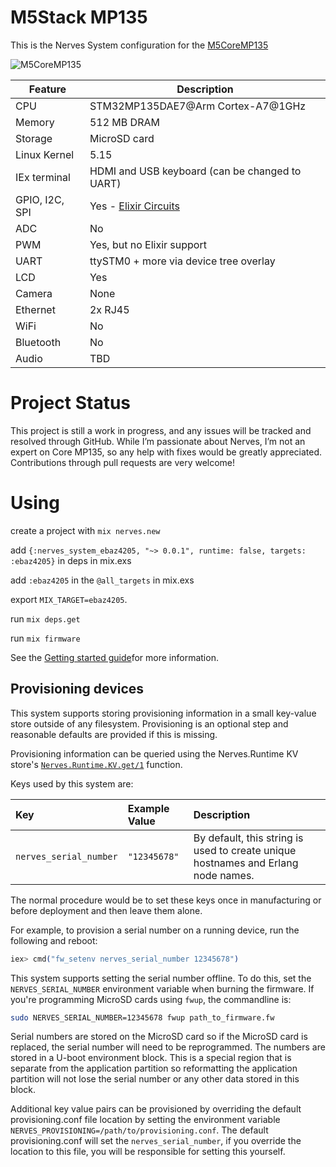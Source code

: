 # M5Stack MP135

This is the Nerves System configuration for the
[M5CoreMP135](hhttps://docs.m5stack.com/en/core/M5CoreMP135)

![M5CoreMP135](https://static-cdn.m5stack.com/resource/docs/products/core/M5CoreMP135/img-e1972b35-73c9-4a6c-a91f-adcd915b7771.webp)


| Feature              | Description                     |
| -------------------- | ------------------------------- |
| CPU                  | STM32MP135DAE7@Arm Cortex-A7@1GHz |
| Memory               | 512 MB DRAM                 |
| Storage              | MicroSD card                    |
| Linux Kernel         | 5.15                             |
| IEx terminal         | HDMI and USB keyboard (can be changed to UART)|
| GPIO, I2C, SPI       | Yes - [Elixir Circuits](https://github.com/elixir-circuits) |
| ADC                  | No                              |
| PWM                  | Yes, but no Elixir support      |
| UART                 | ttySTM0 + more via device tree overlay |
| LCD                  | Yes                             |
| Camera               | None                            |
| Ethernet             | 2x RJ45                         |
| WiFi                 | No                              |
| Bluetooth            | No                              |
| Audio                | TBD                             |

# Project Status

This project is still a work in progress, and any issues will be tracked and resolved through GitHub. While I’m passionate about Nerves, I’m not an expert on Core MP135, so any help with fixes would be greatly appreciated. Contributions through pull requests are very welcome!



# Using

create a project with `mix nerves.new`

add `{:nerves_system_ebaz4205, "~> 0.0.1", runtime: false, targets: :ebaz4205}` in deps in mix.exs

add `:ebaz4205` in the `@all_targets` in mix.exs

export `MIX_TARGET=ebaz4205`.

run `mix deps.get`

run `mix firmware`

See the [Getting started guide](https://hexdocs.pm/nerves/getting-started.html#creating-a-new-nerves-app)for more information.

## Provisioning devices

This system supports storing provisioning information in a small key-value store
outside of any filesystem. Provisioning is an optional step and reasonable
defaults are provided if this is missing.

Provisioning information can be queried using the Nerves.Runtime KV store's
[`Nerves.Runtime.KV.get/1`](https://hexdocs.pm/nerves_runtime/Nerves.Runtime.KV.html#get/1)
function.

Keys used by this system are:

Key                    | Example Value     | Description
:--------------------- | :---------------- | :----------
`nerves_serial_number` | `"12345678"`      | By default, this string is used to create unique hostnames and Erlang node names.

The normal procedure would be to set these keys once in manufacturing or before
deployment and then leave them alone.

For example, to provision a serial number on a running device, run the following
and reboot:

```elixir
iex> cmd("fw_setenv nerves_serial_number 12345678")
```

This system supports setting the serial number offline. To do this, set the
`NERVES_SERIAL_NUMBER` environment variable when burning the firmware. If you're
programming MicroSD cards using `fwup`, the commandline is:

```sh
sudo NERVES_SERIAL_NUMBER=12345678 fwup path_to_firmware.fw
```

Serial numbers are stored on the MicroSD card so if the MicroSD card is
replaced, the serial number will need to be reprogrammed. The numbers are stored
in a U-boot environment block. This is a special region that is separate from
the application partition so reformatting the application partition will not
lose the serial number or any other data stored in this block.

Additional key value pairs can be provisioned by overriding the default
provisioning.conf file location by setting the environment variable
`NERVES_PROVISIONING=/path/to/provisioning.conf`. The default provisioning.conf
will set the `nerves_serial_number`, if you override the location to this file,
you will be responsible for setting this yourself.

